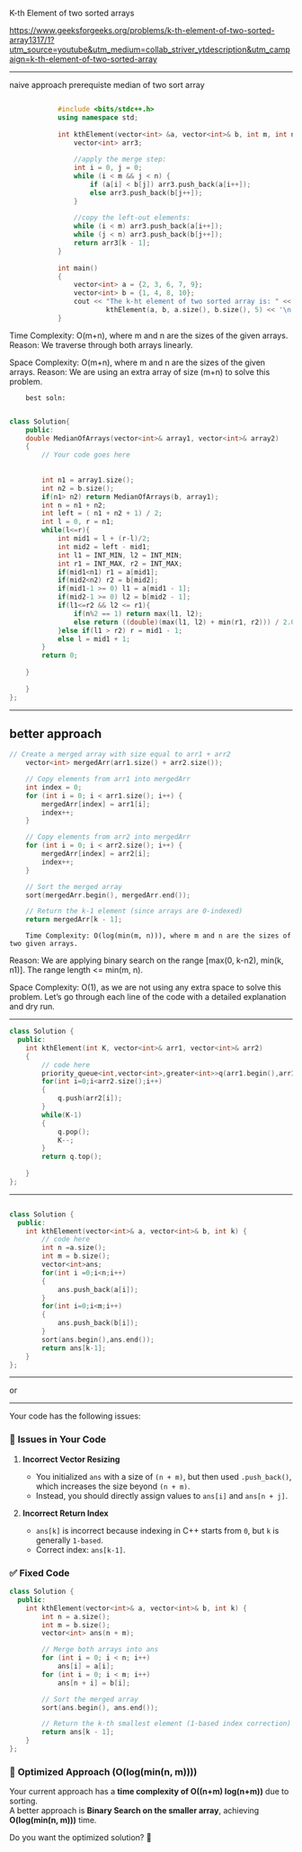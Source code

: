 K-th Element of two sorted arrays


https://www.geeksforgeeks.org/problems/k-th-element-of-two-sorted-array1317/1?utm_source=youtube&utm_medium=collab_striver_ytdescription&utm_campaign=k-th-element-of-two-sorted-array

---




naive approach
prerequiste median of two sort array
```cpp

            #include <bits/stdc++.h>
            using namespace std;
            
            int kthElement(vector<int> &a, vector<int>& b, int m, int n, int k) {
                vector<int> arr3;
            
                //apply the merge step:
                int i = 0, j = 0;
                while (i < m && j < n) {
                    if (a[i] < b[j]) arr3.push_back(a[i++]);
                    else arr3.push_back(b[j++]);
                }
            
                //copy the left-out elements:
                while (i < m) arr3.push_back(a[i++]);
                while (j < n) arr3.push_back(b[j++]);
                return arr3[k - 1];
            }
            
            int main()
            {
                vector<int> a = {2, 3, 6, 7, 9};
                vector<int> b = {1, 4, 8, 10};
                cout << "The k-ht element of two sorted array is: " <<
                        kthElement(a, b, a.size(), b.size(), 5) << '\n';
            }

```
Time Complexity: O(m+n), where m and n are the sizes of the given arrays.
Reason: We traverse through both arrays linearly.

Space Complexity: O(m+n), where m and n are the sizes of the given arrays.
Reason: We are using an extra array of size (m+n) to solve this problem.

  
        best soln:


```cpp

class Solution{
    public:
    double MedianOfArrays(vector<int>& array1, vector<int>& array2)
    {
        // Your code goes here
        
       
        int n1 = array1.size();
        int n2 = b.size();
        if(n1> n2) return MedianOfArrays(b, array1);
        int n = n1 + n2;
        int left = ( n1 + n2 + 1) / 2;
        int l = 0, r = n1;
        while(l<=r){
            int mid1 = l + (r-l)/2;
            int mid2 = left - mid1;
            int l1 = INT_MIN, l2 = INT_MIN;
            int r1 = INT_MAX, r2 = INT_MAX;
            if(mid1<n1) r1 = a[mid1];
            if(mid2<n2) r2 = b[mid2];
            if(mid1-1 >= 0) l1 = a[mid1 - 1];
            if(mid2-1 >= 0) l2 = b[mid2 - 1];
            if(l1<=r2 && l2 <= r1){
                if(n%2 == 1) return max(l1, l2);
                else return ((double)(max(l1, l2) + min(r1, r2))) / 2.0;
            }else if(l1 > r2) r = mid1 - 1;
            else l = mid1 + 1;
        }
        return 0;
    
    }
    
    }
};


```


---
 better approach
 ---
```cpp
// Create a merged array with size equal to arr1 + arr2
    vector<int> mergedArr(arr1.size() + arr2.size());

    // Copy elements from arr1 into mergedArr
    int index = 0;
    for (int i = 0; i < arr1.size(); i++) {
        mergedArr[index] = arr1[i];
        index++;
    }

    // Copy elements from arr2 into mergedArr
    for (int i = 0; i < arr2.size(); i++) {
        mergedArr[index] = arr2[i];
        index++;
    }

    // Sort the merged array
    sort(mergedArr.begin(), mergedArr.end());

    // Return the k-1 element (since arrays are 0-indexed)
    return mergedArr[k - 1];

```
        Time Complexity: O(log(min(m, n))), where m and n are the sizes of two given arrays.
Reason: We are applying binary search on the range [max(0, k-n2), min(k, n1)]. The range length <= min(m, n).

Space Complexity: O(1), as we are not using any extra space to solve this problem.
Let’s go through each line of the code with a detailed explanation and dry run.



---



```cpp
class Solution {
  public:
    int kthElement(int K, vector<int>& arr1, vector<int>& arr2) 
    {
        // code here
        priority_queue<int,vector<int>,greater<int>>q(arr1.begin(),arr1.end());
        for(int i=0;i<arr2.size();i++)
        {
            q.push(arr2[i]);
        }
        while(K-1)
        {
            q.pop();
            K--;
        }
        return q.top();
        
    }
};

```


---


```cpp

class Solution {
  public:
    int kthElement(vector<int>& a, vector<int>& b, int k) {
        // code here
        int n =a.size();
        int m = b.size();
        vector<int>ans;
        for(int i =0;i<n;i++)
        {
            ans.push_back(a[i]);
        }
        for(int i=0;i<m;i++)
        {
            ans.push_back(b[i]);
        }
        sort(ans.begin(),ans.end());
        return ans[k-1];
    }
};


```

---

or 


---
Your code has the following issues:

### 🔴 **Issues in Your Code**
1. **Incorrect Vector Resizing**
   - You initialized `ans` with a size of `(n + m)`, but then used `.push_back()`, which increases the size beyond `(n + m)`.  
   - Instead, you should directly assign values to `ans[i]` and `ans[n + j]`.

2. **Incorrect Return Index**
   - `ans[k]` is incorrect because indexing in C++ starts from `0`, but `k` is generally `1-based`.  
   - Correct index: `ans[k-1]`.

### ✅ **Fixed Code**
```cpp
class Solution {
  public:
    int kthElement(vector<int>& a, vector<int>& b, int k) {
        int n = a.size();
        int m = b.size();
        vector<int> ans(n + m);

        // Merge both arrays into ans
        for (int i = 0; i < n; i++)
            ans[i] = a[i];
        for (int i = 0; i < m; i++)
            ans[n + i] = b[i];

        // Sort the merged array
        sort(ans.begin(), ans.end());

        // Return the k-th smallest element (1-based index correction)
        return ans[k - 1];
    }
};
```

### 🔷 **Optimized Approach (O(log(min(n, m))))**
Your current approach has a **time complexity of O((n+m) log(n+m))** due to sorting.  
A better approach is **Binary Search on the smaller array**, achieving **O(log(min(n, m)))** time.

Do you want the optimized solution? 🚀
